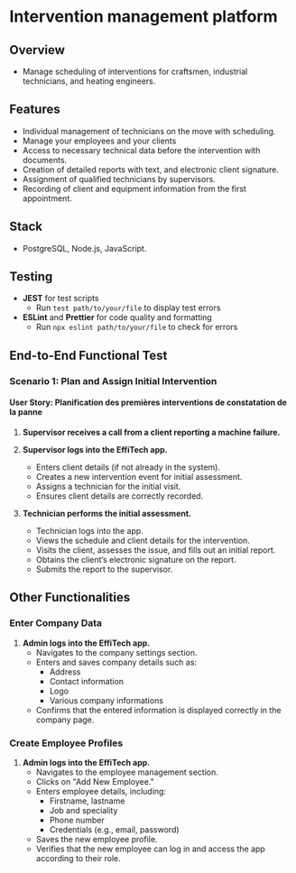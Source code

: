 # Intervention management platform

## Overview

-   Manage scheduling of interventions for craftsmen, industrial technicians, and heating engineers.

## Features

-   Individual management of technicians on the move with scheduling.
-   Manage your employees and your clients
-   Access to necessary technical data before the intervention with documents.
-   Creation of detailed reports with text, and electronic client signature.
-   Assignment of qualified technicians by supervisors.
-   Recording of client and equipment information from the first appointment.

## Stack

-   PostgreSQL, Node.js, JavaScript.

## Testing

-   **JEST** for test scripts
    -   Run `test path/to/your/file` to display test errors
-   **ESLint** and **Prettier** for code quality and formatting
    -   Run `npx eslint path/to/your/file` to check for errors

## End-to-End Functional Test

### Scenario 1: Plan and Assign Initial Intervention

#### User Story: Planification des premières interventions de constatation de la panne

1. **Supervisor receives a call from a client reporting a machine failure.**

2. **Supervisor logs into the EffiTech app.**

    - Enters client details (if not already in the system).
    - Creates a new intervention event for initial assessment.
    - Assigns a technician for the initial visit.
    - Ensures client details are correctly recorded.

3. **Technician performs the initial assessment.**
    - Technician logs into the app.
    - Views the schedule and client details for the intervention.
    - Visits the client, assesses the issue, and fills out an initial report.
    - Obtains the client’s electronic signature on the report.
    - Submits the report to the supervisor.

## Other Functionalities

### Enter Company Data

1. **Admin logs into the EffiTech app.**
    - Navigates to the company settings section.
    - Enters and saves company details such as:
        - Address
        - Contact information
        - Logo
        - Various company informations
    - Confirms that the entered information is displayed correctly in the company page.

### Create Employee Profiles

1. **Admin logs into the EffiTech app.**
    - Navigates to the employee management section.
    - Clicks on "Add New Employee."
    - Enters employee details, including:
        - Firstname, lastname
        - Job and speciality
        - Phone number
        - Credentials (e.g., email, password)
    - Saves the new employee profile.
    - Verifies that the new employee can log in and access the app according to their role.
